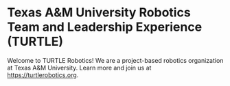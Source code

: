 # Texas A&M University Robotics Team and Leadership Experience (TURTLE)

Welcome to TURTLE Robotics! We are a project-based robotics organization at Texas A&M University. Learn more and join us at <https://turtlerobotics.org>.
